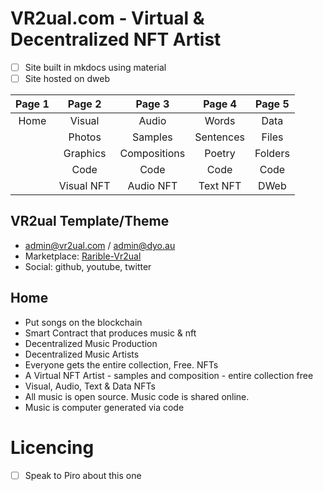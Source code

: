 # VR2ual.com - Virtual & Decentralized NFT Artist

- [ ] Site built in mkdocs using material
- [ ] Site hosted on dweb

| Page 1 | Page 2 | Page 3 | Page 4 | Page 5 |  
| :--: | :--: | :--: | :--: | :--: |  
| Home | Visual | Audio | Words | Data | 
| | Photos | Samples | Sentences | Files | 
| | Graphics | Compositions | Poetry | Folders | 
| | Code | Code | Code | Code | 
| | Visual NFT | Audio NFT | Text NFT | DWeb | 

## VR2ual Template/Theme 
- admin@vr2ual.com / admin@dyo.au
- Marketplace:  [Rarible-Vr2ual](https://rarible.com/vr2ual)
- Social: github, youtube, twitter

## Home
- Put songs on the blockchain
- Smart Contract that produces music & nft
- Decentralized Music Production
- Decentralized Music Artists
- Everyone gets the entire collection, Free. NFTs
- A Virtual NFT Artist  - samples and composition - entire collection free
- Visual, Audio, Text & Data NFTs
- All music is open source.  Music code is shared online.		
- Music is computer generated via code


# Licencing
- [ ] Speak to Piro about this one

